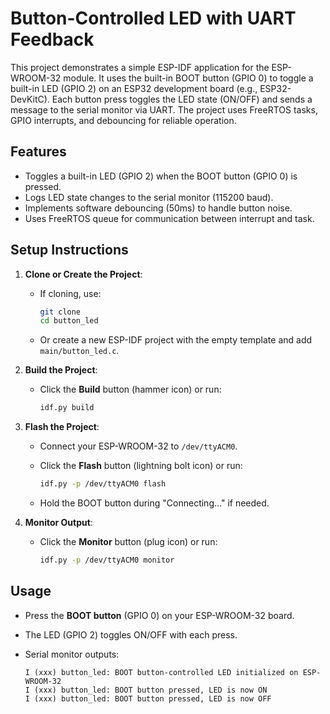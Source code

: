 # Button-Controlled LED with UART Feedback

This project demonstrates a simple ESP-IDF application for the
ESP-WROOM-32 module. It uses the built-in BOOT button (GPIO 0) to toggle
a built-in LED (GPIO 2) on an ESP32 development board (e.g.,
ESP32-DevKitC). Each button press toggles the LED state (ON/OFF) and
sends a message to the serial monitor via UART. The project uses
FreeRTOS tasks, GPIO interrupts, and debouncing for reliable operation.

## Features

-   Toggles a built-in LED (GPIO 2) when the BOOT button (GPIO 0) is
    pressed.
-   Logs LED state changes to the serial monitor (115200 baud).
-   Implements software debouncing (50ms) to handle button noise.
-   Uses FreeRTOS queue for communication between interrupt and task.

## Setup Instructions

1.  **Clone or Create the Project**:
    -   If cloning, use:

        ``` bash
        git clone 
        cd button_led
        ```

    -   Or create a new ESP-IDF project with the empty template and add
        `main/button_led.c`.
        
4.  **Build the Project**:
    -   Click the **Build** button (hammer icon) or run:

        ``` bash
        idf.py build
        ```
5.  **Flash the Project**:
    -   Connect your ESP-WROOM-32 to `/dev/ttyACM0`.

    -   Click the **Flash** button (lightning bolt icon) or run:

        ``` bash
        idf.py -p /dev/ttyACM0 flash
        ```

    -   Hold the BOOT button during "Connecting..." if needed.
6.  **Monitor Output**:
    -   Click the **Monitor** button (plug icon) or run:

        ``` bash
        idf.py -p /dev/ttyACM0 monitor
        ```

## Usage

-   Press the **BOOT button** (GPIO 0) on your ESP-WROOM-32 board.

-   The LED (GPIO 2) toggles ON/OFF with each press.

-   Serial monitor outputs:

        I (xxx) button_led: BOOT button-controlled LED initialized on ESP-WROOM-32
        I (xxx) button_led: BOOT button pressed, LED is now ON
        I (xxx) button_led: BOOT button pressed, LED is now OFF

